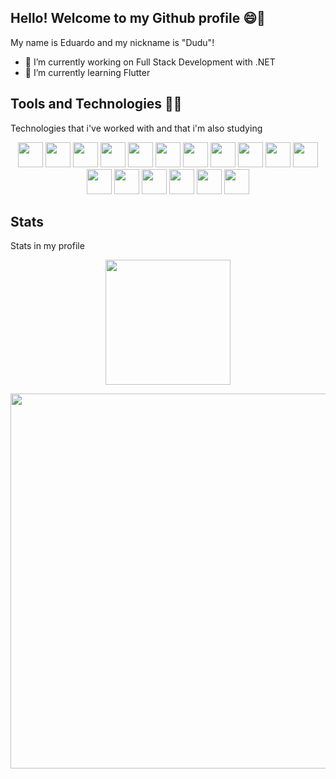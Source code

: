 ## Hello! Welcome to my Github profile 😄🤘


My name is Eduardo and my nickname is "Dudu"!

- 🔭 I’m currently working on Full Stack Development with .NET 
- 🌱 I’m currently learning Flutter


## Tools and Technologies 🚀✨


Technologies that i've worked with and that i'm also studying


<p align="center">
<img src="https://cdn.jsdelivr.net/gh/devicons/devicon/icons/dot-net/dot-net-plain-wordmark.svg" width="40" height="40"/>  <img src="https://cdn.jsdelivr.net/gh/devicons/devicon/icons/csharp/csharp-original.svg" width="40" height="40"/>  <img src="https://cdn.jsdelivr.net/gh/devicons/devicon/icons/angularjs/angularjs-original.svg" width="40" height="40"/>  <img src="https://cdn.jsdelivr.net/gh/devicons/devicon/icons/html5/html5-original.svg" width="40" height="40"/>  <img src="https://cdn.jsdelivr.net/gh/devicons/devicon/icons/css3/css3-original.svg" width="40" height="40" />  <img src="https://cdn.jsdelivr.net/gh/devicons/devicon/icons/javascript/javascript-original.svg" width="40" height="40"/>  <img src="https://cdn.jsdelivr.net/gh/devicons/devicon/icons/flutter/flutter-original.svg" width="40" height="40"/>  <img src="https://cdn.jsdelivr.net/gh/devicons/devicon/icons/dart/dart-original.svg" width="40" height="40"/>  <img src="https://cdn.jsdelivr.net/gh/devicons/devicon/icons/android/android-original.svg" width="40" height="40"/>  <img src="https://cdn.jsdelivr.net/gh/devicons/devicon/icons/swift/swift-original.svg" width="40" height="40"/>  <img src="https://cdn.jsdelivr.net/gh/devicons/devicon/icons/postgresql/postgresql-original.svg" width="40" height="40"/>  <img src="https://cdn.jsdelivr.net/gh/devicons/devicon/icons/redis/redis-original.svg" width="40" height="40"/>  <img src="https://cdn.jsdelivr.net/gh/devicons/devicon/icons/docker/docker-original.svg" width="40" height="40"/>  <img src="https://cdn.jsdelivr.net/gh/devicons/devicon/icons/git/git-original.svg" width="40" height="40"/>  <img src="https://cdn.jsdelivr.net/gh/devicons/devicon/icons/amazonwebservices/amazonwebservices-original.svg" width="40" height="40"/>  <img src="https://cdn.jsdelivr.net/gh/devicons/devicon/icons/azure/azure-original.svg" width="40" height="40"/>  <img src="https://cdn.jsdelivr.net/gh/devicons/devicon/icons/firebase/firebase-plain.svg" width="40" height="40"/>
</p>


## Stats


Stats in my profile

<p align="center">
<a href="https://github.com/eduardocordova21">
<img height="200em" src="https://github-readme-stats.vercel.app/api?username=eduardocordova21&show_icons=true&theme=radical&include_all_commits=true&count_private=true&pat_1=1AFSMIDA04KpoWYqqfypu_gmD0KPeCrTT4pL4vvOd3c8MdDkrqzz0neK3q8TQKxIuHFE3MF77tqsZ3IuR"
</p>
  
<p align="center">
<a href="https://github.com/eduardocordova21">
<img height="600em" src="https://github-readme-stats.vercel.app/api/top-langs/?username=eduardocordova21&langs_count=50&theme=radical&pat_1=11AFSMIDA04KpoWYqqfypu_gmD0KPeCrTT4pL4vvOd3c8MdDkrqzz0neK3q8TQKxIuHFE3MF77tqsZ3IuR"/> 
</p>
